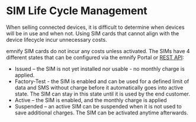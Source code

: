 # SIM Life Cycle Management

When selling connected devices, it is difficult to determine when devices will be in use and when not. 
Using SIM cards that cannot align with the device lifecycle incur unnecessary costs.

emnify SIM cards do not incur any costs unless activated.
The SIMs have 4 different states that can be configured via the emnify Portal or [REST API](https://cdn.emnify.net/api/doc/swagger.html?__hstc=115846617.4e595f58851491bb8576507ce2561f79.1670194662635.1670424207784.1670429175064.6&__hssc=115846617.2.1670429175064&__hsfp=3017379904#/SIMs):

- Issued – the SIM is not yet installed nor usable - no monthly charge is applied.
- Factory-Test - the SIM is enabled and can be used for a defined limit of data and SMS without charge before it automatically goes into active state. The SIM can stay in this state until it is used by the end customer.
- Active – the SIM is enabled, and the monthly charge is applied
- Suspended – an active SIM can be suspended when it is not used to save additional charges. The SIM can be activated anytime afterwards.
